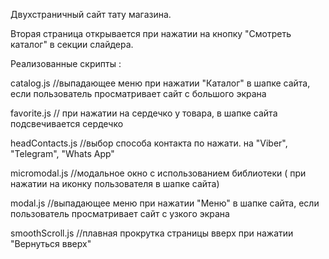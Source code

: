 Двухстраничный сайт тату магазина.

Вторая страница открывается при нажатии на кнопку "Смотреть каталог" в секции слайдера.

Реализованные скрипты :

catalog.js //выпадающее меню при нажатии "Каталог" в шапке сайта, если пользователь просматривает сайт с большого экрана

favorite.js // при нажатии на сердечко у товара, в шапке сайта подсвечивается сердечко

headContacts.js //выбор способа контакта по нажати. на "Viber", "Telegram", "Whats App"

micromodal.js //модальное окно с использованием библиотеки ( при нажатии на иконку пользователя в шапке сайта)

modal.js //выпадающее меню при нажатии "Меню" в шапке сайта, если пользователь просматривает сайт с узкого экрана

smoothScroll.js //плавная прокрутка страницы вверх при нажатии "Вернуться вверх"
